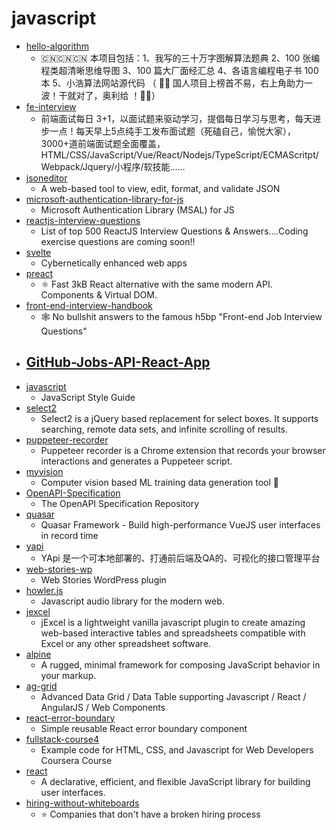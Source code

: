 # javascript
- [hello-algorithm](https://github.com/geekxh/hello-algorithm)
  - 🇨🇳🇨🇳🇨🇳 本项目包括：1、我写的三十万字图解算法题典 2、100 张编程类超清晰思维导图 3、100 篇大厂面经汇总 4、各语言编程电子书 100 本 5、小浩算法网站源代码 （ 🚀🚀 国人项目上榜首不易，右上角助力一波！干就对了，奥利给 ！🚀🚀）
- [fe-interview](https://github.com/haizlin/fe-interview)
  - 前端面试每日 3+1，以面试题来驱动学习，提倡每日学习与思考，每天进步一点！每天早上5点纯手工发布面试题（死磕自己，愉悦大家），3000+道前端面试题全面覆盖，HTML/CSS/JavaScript/Vue/React/Nodejs/TypeScript/ECMAScritpt/Webpack/Jquery/小程序/软技能……
- [jsoneditor](https://github.com/josdejong/jsoneditor)
  - A web-based tool to view, edit, format, and validate JSON
- [microsoft-authentication-library-for-js](https://github.com/AzureAD/microsoft-authentication-library-for-js)
  - Microsoft Authentication Library (MSAL) for JS
- [reactjs-interview-questions](https://github.com/sudheerj/reactjs-interview-questions)
  - List of top 500 ReactJS Interview Questions & Answers....Coding exercise questions are coming soon!!
- [svelte](https://github.com/sveltejs/svelte)
  - Cybernetically enhanced web apps
- [preact](https://github.com/preactjs/preact)
  - ⚛️ Fast 3kB React alternative with the same modern API. Components & Virtual DOM.
- [front-end-interview-handbook](https://github.com/yangshun/front-end-interview-handbook)
  - 🕸 No bullshit answers to the famous h5bp "Front-end Job Interview Questions"
- [GitHub-Jobs-API-React-App](https://github.com/WebDevSimplified/GitHub-Jobs-API-React-App)
  - 
- [javascript](https://github.com/airbnb/javascript)
  - JavaScript Style Guide
- [select2](https://github.com/select2/select2)
  - Select2 is a jQuery based replacement for select boxes. It supports searching, remote data sets, and infinite scrolling of results.
- [puppeteer-recorder](https://github.com/checkly/puppeteer-recorder)
  - Puppeteer recorder is a Chrome extension that records your browser interactions and generates a Puppeteer script.
- [myvision](https://github.com/OvidijusParsiunas/myvision)
  - Computer vision based ML training data generation tool 🚀
- [OpenAPI-Specification](https://github.com/OAI/OpenAPI-Specification)
  - The OpenAPI Specification Repository
- [quasar](https://github.com/quasarframework/quasar)
  - Quasar Framework - Build high-performance VueJS user interfaces in record time
- [yapi](https://github.com/YMFE/yapi)
  - YApi 是一个可本地部署的、打通前后端及QA的、可视化的接口管理平台
- [web-stories-wp](https://github.com/google/web-stories-wp)
  - Web Stories WordPress plugin
- [howler.js](https://github.com/goldfire/howler.js)
  - Javascript audio library for the modern web.
- [jexcel](https://github.com/paulhodel/jexcel)
  - jExcel is a lightweight vanilla javascript plugin to create amazing web-based interactive tables and spreadsheets compatible with Excel or any other spreadsheet software.
- [alpine](https://github.com/alpinejs/alpine)
  - A rugged, minimal framework for composing JavaScript behavior in your markup.
- [ag-grid](https://github.com/ag-grid/ag-grid)
  - Advanced Data Grid / Data Table supporting Javascript / React / AngularJS / Web Components
- [react-error-boundary](https://github.com/bvaughn/react-error-boundary)
  - Simple reusable React error boundary component
- [fullstack-course4](https://github.com/jhu-ep-coursera/fullstack-course4)
  - Example code for HTML, CSS, and Javascript for Web Developers Coursera Course
- [react](https://github.com/facebook/react)
  - A declarative, efficient, and flexible JavaScript library for building user interfaces.
- [hiring-without-whiteboards](https://github.com/poteto/hiring-without-whiteboards)
  - ⭐️ Companies that don't have a broken hiring process
